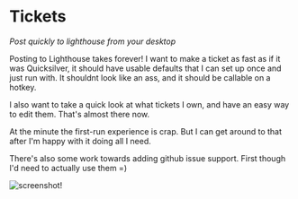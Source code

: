 Tickets
======================================================================

*Post quickly to lighthouse from your desktop*

Posting to Lighthouse takes forever! I want to make a ticket as fast as if it was Quicksilver, it should have usable defaults that I can set up once and just run with. It shouldnt look like an ass, and it should be callable on a hotkey.

I also want to take a quick look at what tickets I own, and have an easy way to edit them. That's almost there now.

At the minute the first-run experience is crap. But I can get around to that after I'm happy with it doing all I need.

There's also some work towards adding github issue support. First though I'd need to actually use them =)

![screenshot!](https://github.com/orta/tickets/raw/master/web/tickets.PNG)
